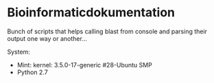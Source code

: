 Bioinformaticdokumentation
===========================

Bunch of scripts that helps calling blast from console and parsing their output one way or another...  

System:
- Mint: kernel: 3.5.0-17-generic #28-Ubuntu SMP
- Python 2.7 
